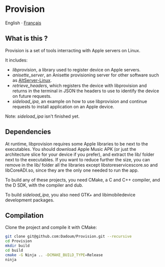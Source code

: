 # Provision

English ⋅ [Français](LISEZMOI.md)

## What is this ?

Provision is a set of tools interracting with Apple servers on Linux.

It includes:
- *libprovision*, a library used to register device on Apple servers.
- *anisette_server*, an Anisette provisioning server for other software such as 
[AltServer-Linux](https://github.com/NyaMisty/AltServer-Linux).
- *retrieve_headers*, which registers the device with libprovision and returns in the terminal in
JSON the headers to use to identify the device on future requests.
- *sideload_ipa*, an example on how to use libprovision and continue requests to install application
on an Apple device. 

Note: *sideload_ipa* isn't finished yet.

## Dependencies
At runtime, libprovision requires some Apple libraries to be next to the executables. You should
download Apple Music APK (or just the architecture slice for your device if you prefer), and extract
the lib/ folder next to the executables. If you want to reduce further the size, you can remove in the lib/
folder all the libraries except libstoreservicescore.so and libCoreADI.so, since they are the only one
needed to run the app.

To build any of these projects, you need CMake, a C and C++ compiler, and the D SDK, with the compiler
and dub.

To build *sideload_ipa*, you also need GTK+ and libimobiledevice development packages. 

## Compilation

Clone the project and compile it with CMake:

```bash
git clone git@github.com:Dadoum/Provision.git --recursive
cd Provision
mkdir build
cd build
cmake -G Ninja .. -DCMAKE_BUILD_TYPE=Release 
ninja
```
